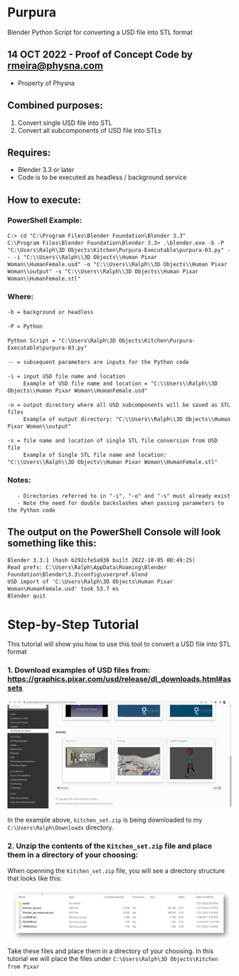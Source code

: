 # Purpura
Blender Python Script for converting a USD file into STL format

## 14 OCT 2022 - Proof of Concept Code by rmeira@physna.com
- Property of Physna

## Combined purposes:
   1. Convert single USD file into STL
   2. Convert all subcomponents of USD file into STLs

## Requires: 
   - Blender 3.3 or later
   - Code is to be executed as headless / background service
 
## How to execute:

### PowerShell Example:

```
C:> cd "C:\Program Files\Blender Foundation\Blender 3.3"
C:\Program Files\Blender Foundation\Blender 3.3> .\blender.exe -b -P "C:\Users\Ralph\3D Objects\Kitchen\Purpura-Executable\purpura-03.py" -- -i "C:\\Users\\Ralph\\3D Objects\\Human Pixar Woman\\HumanFemale.usd" -o "C:\\Users\\Ralph\\3D Objects\\Human Pixar Woman\\output" -s "C:\\Users\\Ralph\\3D Objects\\Human Pixar Woman\\HumanFemale.stl"
```
### Where:
```
-b = background or headless

-P = Python

Python Script = "C:\Users\Ralph\3D Objects\Kitchen\Purpura-Executable\purpura-03.py" 

-- = subsequent parameters are inputs for the Python code

-i = input USD file name and location
     Example of USD file name and location = "C:\\Users\\Ralph\\3D Objects\\Human Pixar Woman\\HumanFemale.usd" 

-o = output directory where all USD subcomponents will be saved as STL files
     Example of output directory: "C:\\Users\\Ralph\\3D Objects\\Human Pixar Woman\\output" 

-s = file name and location of single STL file conversion from USD file
     Example of Single STL file name and location: "C:\\Users\\Ralph\\3D Objects\\Human Pixar Woman\\HumanFemale.stl"
```

### Notes:
       - Directories referred to in "-i", "-o" and "-s" must already exist
       - Note the need for double backslashes when passing parameters to the Python code
 
## The output on the PowerShell Console will look something like this:

```       
Blender 3.3.1 (hash b292cfe5a936 built 2022-10-05 00:49:25)
Read prefs: C:\Users\Ralph\AppData\Roaming\Blender Foundation\Blender\3.3\config\userpref.blend
USD import of 'C:\Users\Ralph\3D Objects\Human Pixar Woman\HumanFemale.usd' took 53.7 ms
Blender quit
```

# Step-by-Step Tutorial 

This tutorial will show you how to use this tool to convert a USD file into STL format

### 1. Download examples of USD files from: https://graphics.pixar.com/usd/release/dl_downloads.html#assets

![](./images//Pixars_USD_Kitchen.gif)

In the example above, `kitchen_set.zip` is being downloaded to my `C:\Users\Ralph\Downloads` directory.

### 2. Unzip the contents of the `Kitchen_set.zip` file and place them in a directory of your choosing:

When openning the `Kitchen_set.zip` file, you will see a directory structure that looks like this:

![](./images//KitchenUnzipped.png)

Take these files and place them in a directory of your choosing. In this tutorial we will place the files under `C:\Users\Ralph\3D Objects\Kitchen from Pixar`





